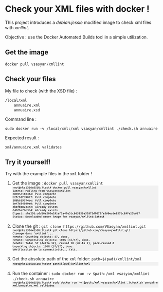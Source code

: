 Check your XML files with docker !
==================================

This project introduces a *debian:jessie* modified image to check xml files with *xmllint*.

Objective : use the Docker Automated Builds tool in a simple utilization.

Get the image
-------------

    docker pull vsasyan/xmllint

Check your files
----------------

My file to check (with the XSD file) :

    /local/xml
        annuaire.xml
        annuaire.xsd

Command line :

    sudo docker run -v /local/xml:/xml vsasyan/xmllint ./check.sh annuaire

Expected result :

    xml/annuaire.xml validates

Try it yourself!
----------------

Try with the example files in the `xml` folder !

1. Get the image : `docker pull vsasyan/xmllint`
![Screen of the console – Step 1](img/screen_1.png "Screen of the console – Step 1")

2. Clone the git : `git clone https://github.com/VSasyan/xmllint.git`
![Screen of the console – Step 2](img/screen_2.png "Screen of the console – Step 2")

3. Get the absolute path of the `xml` folder: `path=$(pwd)/xmllint/xml`
![Screen of the console – Step 3](img/screen_3.png "Screen of the console – Step 3")

4. Run the container : `sudo docker run -v $path:/xml vsasyan/xmllint ./check.sh annuaire`
![Screen of the console – Step 4](img/screen_4.png "Screen of the console – Step 4")
 
